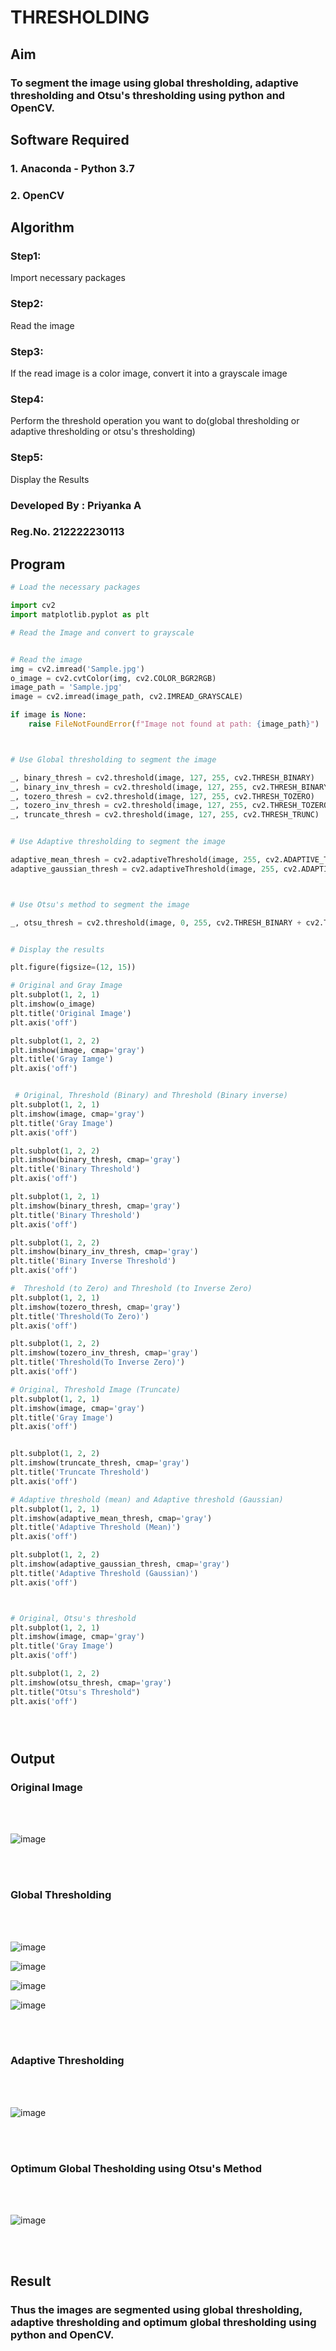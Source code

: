# THRESHOLDING
## Aim

### To segment the image using global thresholding, adaptive thresholding and Otsu's thresholding using python and OpenCV.

## Software Required
### 1. Anaconda - Python 3.7
### 2. OpenCV

## Algorithm

### Step1:

Import necessary packages



### Step2:


Read the image


### Step3:

If the read image is a color image, convert it into a grayscale image



### Step4:

Perform the threshold operation you want to do(global thresholding or adaptive thresholding or otsu's thresholding)



### Step5:

Display the Results

### Developed By : Priyanka A

### Reg.No. 212222230113

## Program

```python
# Load the necessary packages

import cv2
import matplotlib.pyplot as plt

# Read the Image and convert to grayscale


# Read the image
img = cv2.imread('Sample.jpg')
o_image = cv2.cvtColor(img, cv2.COLOR_BGR2RGB)
image_path = 'Sample.jpg'
image = cv2.imread(image_path, cv2.IMREAD_GRAYSCALE)

if image is None:
    raise FileNotFoundError(f"Image not found at path: {image_path}")



# Use Global thresholding to segment the image

_, binary_thresh = cv2.threshold(image, 127, 255, cv2.THRESH_BINARY)
_, binary_inv_thresh = cv2.threshold(image, 127, 255, cv2.THRESH_BINARY_INV)
_, tozero_thresh = cv2.threshold(image, 127, 255, cv2.THRESH_TOZERO)
_, tozero_inv_thresh = cv2.threshold(image, 127, 255, cv2.THRESH_TOZERO_INV)
_, truncate_thresh = cv2.threshold(image, 127, 255, cv2.THRESH_TRUNC)


# Use Adaptive thresholding to segment the image

adaptive_mean_thresh = cv2.adaptiveThreshold(image, 255, cv2.ADAPTIVE_THRESH_MEAN_C, cv2.THRESH_BINARY, 11, 2)
adaptive_gaussian_thresh = cv2.adaptiveThreshold(image, 255, cv2.ADAPTIVE_THRESH_GAUSSIAN_C, cv2.THRESH_BINARY, 11, 2)



# Use Otsu's method to segment the image 

_, otsu_thresh = cv2.threshold(image, 0, 255, cv2.THRESH_BINARY + cv2.THRESH_OTSU)


# Display the results

plt.figure(figsize=(12, 15))

# Original and Gray Image
plt.subplot(1, 2, 1)
plt.imshow(o_image)
plt.title('Original Image')
plt.axis('off')

plt.subplot(1, 2, 2)
plt.imshow(image, cmap='gray')
plt.title('Gray Iamge')
plt.axis('off')


 # Original, Threshold (Binary) and Threshold (Binary inverse)
plt.subplot(1, 2, 1)
plt.imshow(image, cmap='gray')
plt.title('Gray Image')
plt.axis('off')

plt.subplot(1, 2, 2)
plt.imshow(binary_thresh, cmap='gray')
plt.title('Binary Threshold')
plt.axis('off')

plt.subplot(1, 2, 1)
plt.imshow(binary_thresh, cmap='gray')
plt.title('Binary Threshold')
plt.axis('off')

plt.subplot(1, 2, 2)
plt.imshow(binary_inv_thresh, cmap='gray')
plt.title('Binary Inverse Threshold')
plt.axis('off')

#  Threshold (to Zero) and Threshold (to Inverse Zero)
plt.subplot(1, 2, 1)
plt.imshow(tozero_thresh, cmap='gray')
plt.title('Threshold(To Zero)')
plt.axis('off')

plt.subplot(1, 2, 2)
plt.imshow(tozero_inv_thresh, cmap='gray')
plt.title('Threshold(To Inverse Zero)')
plt.axis('off')

# Original, Threshold Image (Truncate)
plt.subplot(1, 2, 1)
plt.imshow(image, cmap='gray')
plt.title('Gray Image')
plt.axis('off')


plt.subplot(1, 2, 2)
plt.imshow(truncate_thresh, cmap='gray')
plt.title('Truncate Threshold')
plt.axis('off')

# Adaptive threshold (mean) and Adaptive threshold (Gaussian)
plt.subplot(1, 2, 1)
plt.imshow(adaptive_mean_thresh, cmap='gray')
plt.title('Adaptive Threshold (Mean)')
plt.axis('off')

plt.subplot(1, 2, 2)
plt.imshow(adaptive_gaussian_thresh, cmap='gray')
plt.title('Adaptive Threshold (Gaussian)')
plt.axis('off')



# Original, Otsu's threshold
plt.subplot(1, 2, 1)
plt.imshow(image, cmap='gray')
plt.title('Gray Image')
plt.axis('off')

plt.subplot(1, 2, 2)
plt.imshow(otsu_thresh, cmap='gray')
plt.title("Otsu's Threshold")
plt.axis('off')





```
## Output

### Original Image
<br>
<br>

![image](https://github.com/PriyankaAnnadurai/THRESHOLDING-/assets/118351569/14bf45ba-b416-4a99-a29d-aa0186231e8e)

<br>
<br>

### Global Thresholding
<br>
<br>

![image](https://github.com/PriyankaAnnadurai/THRESHOLDING-/assets/118351569/a30f26ec-5415-4ca5-96ee-9ae10c29564b)

![image](https://github.com/PriyankaAnnadurai/THRESHOLDING-/assets/118351569/1095942f-2241-4a5d-bd20-91e4b54c79af)

![image](https://github.com/PriyankaAnnadurai/THRESHOLDING-/assets/118351569/786cbf64-fdd1-47fc-b460-2c3b085a8eaa)

![image](https://github.com/PriyankaAnnadurai/THRESHOLDING-/assets/118351569/91a86ccf-325b-4741-88a3-6eaab991d8ef)


<br>
<br>

### Adaptive Thresholding
<br>
<br>

![image](https://github.com/PriyankaAnnadurai/THRESHOLDING-/assets/118351569/2971b967-4a17-435f-9e84-f83233c4c86d)

<br>
<br>

### Optimum Global Thesholding using Otsu's Method
<br>
<br>

![image](https://github.com/PriyankaAnnadurai/THRESHOLDING-/assets/118351569/ba8eab62-08de-4f28-a94f-a9d484adff83)


<br>
<br>


## Result
### Thus the images are segmented using global thresholding, adaptive thresholding and optimum global thresholding using python and OpenCV.
